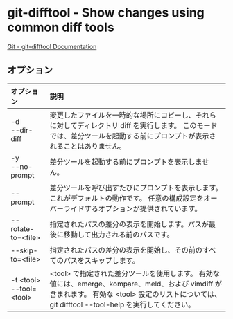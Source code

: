 # git-difftool - Show changes using common diff tools

[Git - git-difftool Documentation](https://git-scm.com/docs/git-difftool)

## オプション

|オプション|説明|
|:--|:--|
|-d<br>--dir-diff|変更したファイルを一時的な場所にコピーし、それらに対してディレクトリ diff を実行します。 このモードでは、差分ツールを起動する前にプロンプトが表示されることはありません。|
|-y<br>--no-prompt|差分ツールを起動する前にプロンプトを表示しません。|
|--prompt|差分ツールを呼び出すたびにプロンプトを表示します。 これがデフォルトの動作です。 任意の構成設定をオーバーライドするオプションが提供されています。|
|--rotate-to=\<file>|指定されたパスの差分の表示を開始します。パスが最後に移動して出力される前のパスです。|
|--skip-to=\<file>|指定されたパスの差分の表示を開始し、その前のすべてのパスをスキップします。|
|-t \<tool><br>--tool=\<tool>|\<tool> で指定された差分ツールを使用します。 有効な値には、emerge、kompare、meld、および vimdiff が含まれます。 有効な \<tool> 設定のリストについては、 git difftool --tool-help を実行してください。|
